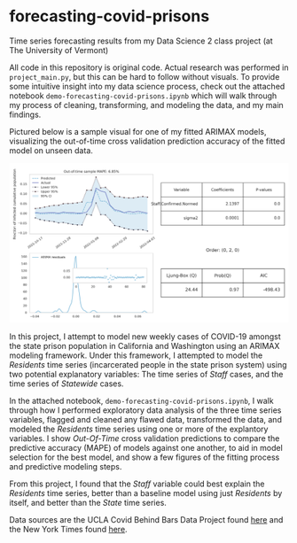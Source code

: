 # forecasting-covid-prisons
Time series forecasting results from my Data Science 2 class project (at The University of Vermont)

All code in this repository is original code. Actual research was performed in `project_main.py`, but this can be hard
to follow without visuals. To provide some intuitive insight into my data science process, check out the attached notebook
`demo-forecasting-covid-prisons.ipynb` which will walk through my process of cleaning, transforming, and modeling the
data, and my main findings.

Pictured below is a sample visual for one of my fitted ARIMAX models, visualizing
the out-of-time cross validation prediction accuracy of the fitted model on unseen
data.

![Prediction on out-of-time cross validation data for one ARIMAX model.](./sample_figure.png)

In this project, I attempt to model new weekly cases of COVID-19 amongst the state prison population in California and Washington using an ARIMAX modeling framework. Under this framework, I attempted to model the *Residents* time series (incarcerated people in the state prison system) using two potential explanatory variables: The time series of *Staff* cases, and the time series of *Statewide* cases. 

In the attached notebook, `demo-forecasting-covid-prisons.ipynb`, I walk through how I performed exploratory data analysis of the three time series variables, flagged and cleaned any flawed data, transformed the data, and modeled the *Residents* time series using one or more of the explantory variables. I show *Out-Of-Time* cross validation predictions to compare the predictive accuracy (MAPE) of models against one another, to aid in model selection for the best model, and show a few figures of the fitting process and predictive modeling steps.

From this project, I found that the *Staff* variable could best explain the *Residents* time series, better than a baseline model using just *Residents* by itself, and better than the *State* time series.

Data sources are the UCLA Covid Behind Bars Data Project found [here](https://github.com/uclalawcovid19behindbars/data)
and the New York Times found [here](https://github.com/nytimes/covid-19-data).

